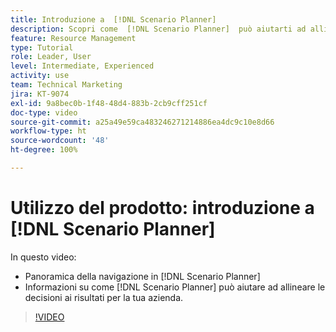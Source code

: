 ```yaml
---
title: Introduzione a  [!DNL Scenario Planner]
description: Scopri come  [!DNL Scenario Planner]  può aiutarti ad allineare le decisioni con i risultati per la tua azienda. Scopri come navigare in  [!DNL Scenario Planner].
feature: Resource Management
type: Tutorial
role: Leader, User
level: Intermediate, Experienced
activity: use
team: Technical Marketing
jira: KT-9074
exl-id: 9a8bec0b-1f48-48d4-883b-2cb9cff251cf
doc-type: video
source-git-commit: a25a49e59ca483246271214886ea4dc9c10e8d66
workflow-type: ht
source-wordcount: '48'
ht-degree: 100%

---
```


# Utilizzo del prodotto: introduzione a [!DNL Scenario Planner]

In questo video:

* Panoramica della navigazione in [!DNL Scenario Planner]
* Informazioni su come [!DNL Scenario Planner] può aiutare ad allineare le decisioni ai risultati per la tua azienda.

>[!VIDEO](https://video.tv.adobe.com/v/335316/?quality=12&learn=on)

